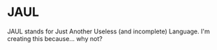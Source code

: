 # JAUL

JAUL stands for Just Another Useless (and incomplete) Language.
I'm creating this because... why not?
